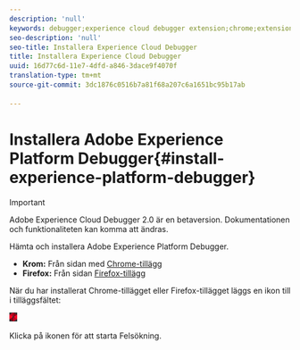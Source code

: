 ```yaml
---
description: 'null'
keywords: debugger;experience cloud debugger extension;chrome;extension;install
seo-description: 'null'
seo-title: Installera Experience Cloud Debugger
title: Installera Experience Cloud Debugger
uuid: 16d77c6d-11e7-4dfd-a846-3dace9f4070f
translation-type: tm+mt
source-git-commit: 3dc1876c0516b7a81f68a207c6a1651bc95b17ab

---
```



# Installera Adobe Experience Platform Debugger{#install-experience-platform-debugger}

>[!IMPORTANT]
>
>Adobe Experience Cloud Debugger 2.0 är en betaversion. Dokumentationen och funktionaliteten kan komma att ändras.

Hämta och installera Adobe Experience Platform Debugger.

* **Krom:** Från sidan med [Chrome-tillägg](https://chrome.google.com/webstore/detail/adobe-experience-cloud-de/ocdmogmohccmeicdhlhhgepeaijenapj)
* **Firefox:** Från sidan [Firefox-tillägg](https://addons.mozilla.org/en-US/firefox/addon/adobe-experience-platform-dbg/)

När du har installerat Chrome-tillägget eller Firefox-tillägget läggs en ikon till i tilläggsfältet:

![](assets/start-icon.jpg)

Klicka på ikonen för att starta Felsökning.

